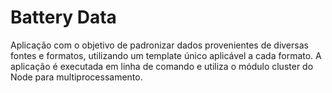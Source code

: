 # Battery Data

Aplicação com o objetivo de padronizar dados provenientes de diversas fontes e formatos, utilizando um template único aplicável a cada formato. A aplicação é executada em linha de comando e utiliza o módulo cluster do Node para multiprocessamento.
